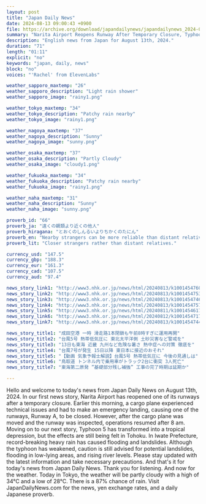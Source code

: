 ```yaml
---
layout: post
title: "Japan Daily News"
date: 2024-08-13 09:00:43 +0900
file: https://archive.org/download/japandailynews/japandailynews_2024-08-13.mp3
summary: "Narita Airport Reopens Runway After Temporary Closure, Typhoon 5 Causes Flooding in Tohoku, & more…"
description: "English news from Japan for August 13th, 2024."
duration: "71"
length: "01:11"
explicit: "no"
keywords: "japan, daily, news"
block: "no"
voices: "'Rachel' from ElevenLabs"

weather_sapporo_maxtemp: "26"
weather_sapporo_description: "Light rain shower"
weather_sapporo_image: "rainy1.png"

weather_tokyo_maxtemp: "34"
weather_tokyo_description: "Patchy rain nearby"
weather_tokyo_image: "rainy1.png"

weather_nagoya_maxtemp: "37"
weather_nagoya_description: "Sunny"
weather_nagoya_image: "sunny.png"

weather_osaka_maxtemp: "37"
weather_osaka_description: "Partly Cloudy"
weather_osaka_image: "cloudy1.png"

weather_fukuoka_maxtemp: "34"
weather_fukuoka_description: "Patchy rain nearby"
weather_fukuoka_image: "rainy1.png"

weather_naha_maxtemp: "31"
weather_naha_description: "Sunny"
weather_naha_image: "sunny.png"

proverb_id: "66"
proverb_ja: "遠くの親類より近くの他人"
proverb_hiragana: "とおくのしんるいよりちかくのたにん"
proverb_en: "Nearby strangers can be more reliable than distant relatives."
proverb_lit: "Closer strangers rather than distant relatives."

currency_usd: "147.5"
currency_gbp: "188.3"
currency_eur: "161.3"
currency_cad: "107.5"
currency_aud: "97.4"

news_story_link1: "http://www3.nhk.or.jp/news/html/20240813/k10014547601000.html"
news_story_link2: "http://www3.nhk.or.jp/news/html/20240813/k10014547531000.html"
news_story_link3: "http://www3.nhk.or.jp/news/html/20240813/k10014547461000.html"
news_story_link4: "http://www3.nhk.or.jp/news/html/20240813/k10014547571000.html"
news_story_link5: "http://www3.nhk.or.jp/news/html/20240811/k10014546171000.html"
news_story_link6: "http://www3.nhk.or.jp/news/html/20240812/k10014547171000.html"
news_story_link7: "http://www3.nhk.or.jp/news/html/20240813/k10014547441000.html"

news_story_title1: "成田空港 一時 滑走路1本閉鎖も午前8時すぎに運用再開"
news_story_title2: "台風5号 熱帯低気圧に 東北太平洋側 土砂災害など警戒を"
news_story_title3: "13日も東海 近畿 九州など危険な暑さ 熱中症への対策 徹底を"
news_story_title4: "台風7号が発生 15日以降 東日本に接近のおそれ"
news_story_title5: "【動画 気象予報士解説】台風5号 熱帯低気圧に 今後の見通しは"
news_story_title6: "鳥取道 トンネル内で乗用車がトラック2台に衝突 3人死亡"
news_story_title7: "東海第二原発 ”基礎部分残し補強” 工事の完了時期は延期か"

---
```


Hello and welcome to today's news from Japan Daily News on August 13th, 2024. In our first news story, Narita Airport has reopened one of its runways after a temporary closure. Earlier this morning, a cargo plane experienced technical issues and had to make an emergency landing, causing one of the runways, Runway A, to be closed. However, after the cargo plane was moved and the runway was inspected, operations resumed after 8 am. Moving on to our next story, Typhoon 5 has transformed into a tropical depression, but the effects are still being felt in Tohoku. In Iwate Prefecture, record-breaking heavy rain has caused flooding and landslides. Although the typhoon has weakened, caution is still advised for potential landslides, flooding in low-lying areas, and rising river levels. Please stay updated with the latest information and take necessary precautions. And that's it for today's news from Japan Daily News. Thank you for listening. And now for the weather. Today in Tokyo, the weather will be partly cloudy with a high of 34°C and a low of 28°C. There is a 87% chance of rain.  Visit JapanDailyNews.com for the news, yen exchange rates, and a daily Japanese proverb.
